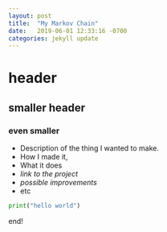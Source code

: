 ```yaml
---
layout: post
title:  "My Markov Chain"
date:   2019-06-01 12:33:16 -0700
categories: jekyll update
---
```



# header
## smaller header
### even smaller
- Description of the thing I wanted to make.
- How I made it,
- What it does
- *link to the project*
- _possible improvements_
- etc

~~~python
print("hello world")
~~~

end!